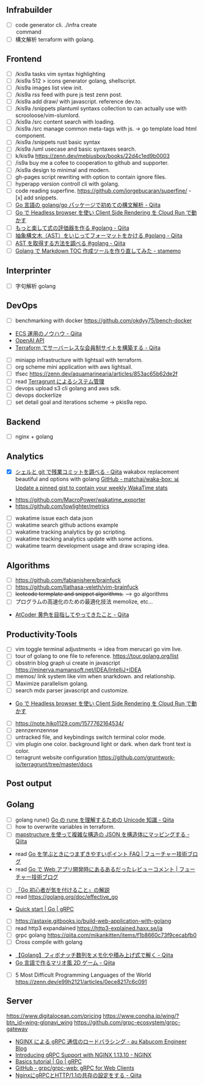 ## Infrabuilder

- [ ] code generator cli. ./infra create <option> command
- [ ] 構文解析 terraform with golang.

## Frontend

- [ ] /kis9a tasks vim syntax highlighting
- [ ] /kis9a 512 > icons generator golang, shellscript.
- [ ] /kis9a images list view init.
- [ ] /kis9a rss feed with pure js test zenn post.
- [ ] /kis9a add draw/ with javascript. reference dev.to.
- [ ] /kis9a /snippets plantuml syntaxs collection to can actually use with scrooloose/vim-slumlord.
- [ ] /kis9a /src content search with loading.
- [ ] /kis9a /src manage common meta-tags with js. -> go template load html component.
- [ ] /kis9a /snippets rust basic syntax
- [ ] /kis9a /uml usecase and basic syntaxes search.
- [ ] k/kis9a <https://zenn.dev/mebiusbox/books/22d4c1ed9b0003>
- [ ] /is9a buy me a cofee to cooperation to github and supporter.
- [ ] /kis9a design to minimal and modern.
- [ ] gh-pages script rewriting with option to contain ignore files.
- [ ] hyperapp version controll cli with golang.
- [ ] code reading superfine. <https://github.com/jorgebucaran/superfine/> - [x] add snippets.
- [ ] [Go 言語の golang/go パッケージで初めての構文解析 - Qiita](https://qiita.com/po3rin/items/a19d96d29284108ad442)
- [ ] [Go で Headless browser を使い Client Side Rendering を Cloud Run で動かす](https://zenn.dev/0gm/articles/go_headless-browser_cloud-run)
- [ ] [もっと楽して式の評価器を作る #golang - Qiita](https://qiita.com/tenntenn/items/590caa61b9701d2ada23)
- [ ] [抽象構文木（AST）をいじってフォーマットをかける #golang - Qiita](https://qiita.com/tenntenn/items/8953f2ae80c610b353c8)
- [ ] [AST を取得する方法を調べる #golang - Qiita](https://qiita.com/tenntenn/items/13340f2845316532b55a)
- [ ] [Golang で Markdown TOC 作成ツールを作り直してみた - stamemo](https://stakiran.hatenablog.com/entry/2019/06/19/072427)

## Interprinter

- [ ] 字句解析 golang
<!-- - [ ] -->

## DevOps

- [ ] benchmarking with docker <https://github.com/okdyy75/bench-docker>
- [ECS 運用のノウハウ - Qiita](https://qiita.com/naomichi-y/items/d933867127f27524686a)
- [OpenAI API](https://beta.openai.com/examples)
- [Terraform でサーバーレスな会員制サイトを構築する - Qiita](https://qiita.com/okubot55/items/fa0625bb98ffa771cdc4)
- [ ] miniapp infrastructure with lightsail with terraform.
- [ ] org scheme mini application with aws lightsail.
- [ ] tfsec <https://zenn.dev/aquamarinearia/articles/853ac65b62de2f>
- [ ] read [Terragrunt によるシステム管理](https://zenn.dev/aquamarinearia/articles/56202d4ae825dd)
- [ ] devops upload s3 cli golang and aws sdk.
- [ ] devops dockerlize
- [ ] set detail goal and iterations scheme -> pkis9a repo.

## Backend

- [ ] nginx + golang

## Analytics

- [x] [シェルと git で残業コミットを調べる - Qiita](https://qiita.com/310ma3/items/a44fee242c2076053834)
      wakabox replacement beautiful and options with golang
      [GitHub - matchai/waka-box: 📊 Update a pinned gist to contain your weekly WakaTime stats](https://github.com/matchai/waka-box)
- <https://github.com/MacroPower/wakatime_exporter>
- <https://github.com/lowlighter/metrics>
- [ ] wakatime issue each data json
- [ ] wakatime search github actions example
- [ ] wakatime tracking analytics by go scripting.
- [ ] wakatime tracking analytics update with some actions.
- [ ] wakatime tearm development usage and draw scraping idea.

## Algorithms

- [ ] <https://github.com/fabianishere/brainfuck>
- [ ] <https://github.com/llathasa-veleth/vim-brainfuck>
- [ ] ~~leetcode termplate and snippet algorithms.~~ --> go algorithms
- [ ] プログラムの高速化のための最適化技法 memolize, etc...
- [AtCoder 黄色を目指してやってきたこと - Qiita](https://qiita.com/hamamu/items/2e342d46d9f54732d42c)

## Productivity·Tools

- [ ] vim toggle terminal adjustments -> idea from merucari go vim live.
- [ ] tour of golang to one file to reference. <https://tour.golang.org/list>
- [ ] obsstrin blog graph ui create in javascript <https://minerva.mamansoft.net/IDEA/IntelliJ+IDEA>
- [ ] memos/ link system like vim when snarkdown. and relationship.
- [ ] Maximize parallelism golang.
- [ ] search mdx parser javascript and customize.
- [Go で Headless browser を使い Client Side Rendering を Cloud Run で動かす](https://zenn.dev/0gm/articles/go_headless-browser_cloud-run)
- [ ] <https://note.hiko1129.com/1577762164534/>
- [ ] zennzennzennse
- [ ] untracked file, and keybindings switch terminal color mode.
- [ ] vim plugin one color. background light or dark. when dark front text is color.
- [ ] terragrunt website configuration <https://github.com/gruntwork-io/terragrunt/tree/master/docs>

## Post output

## Golang

- [ ] golang rune() [Go の rune を理解するための Unicode 知識 - Qiita](https://qiita.com/seihmd/items/4a878e7fa340d7963fee)
- [ ] how to overwrite variables in terraform.
- [ ] [mapstructure を使って複雑な構造の JSON を構造体にマッピングする - Qiita](https://qiita.com/syumai/items/9e2441b0e8fda8281fdf)
- read [Go を学ぶときにつまずきやすいポイント FAQ | フューチャー技術ブログ](https://future-architect.github.io/articles/20190713/)
- read [Go で Web アプリ開発時にあるあるだったレビューコメント | フューチャー技術ブログ](https://future-architect.github.io/articles/20200709/)
- [ ] [「Go 初心者が気を付けること」の解説](https://zenn.dev/nobonobo/articles/e0af4e8afc6c38b42ae1)
- [ ] read <https://golang.org/doc/effective_go>
- [Quick start | Go | gRPC](https://grpc.io/docs/languages/go/quickstart/)
- [ ] <https://astaxie.gitbooks.io/build-web-application-with-golang>
- [ ] read http3 expandained <https://http3-explained.haxx.se/ja>
- [ ] grpc golang <https://qiita.com/mikankitten/items/f1b8660c73f9cecabfb0>
- [ ] Cross compile with golang
- [【Golang】フィボナッチ数列をメモ化や積み上げ式で解く - Qiita](https://qiita.com/ShrimpF/items/2f50a0b76d1cee29f0b3)
- [Go 言語で作るマリオ風 2D ゲーム - Qiita](https://qiita.com/KMim/items/aebb9d7a9116bf6294b3)
- [ ] 5 Most Difficult Programming Languages of the World <https://zenn.dev/e99h2121/articles/0ece8217c6c091>

## Server

<https://www.digitalocean.com/pricing>
<https://www.conoha.jp/wing/?btn_id=wing-glonavi_wing>
<https://github.com/grpc-ecosystem/grpc-gateway>

- [NGINX による gRPC 通信のロードバラシング - au Kabucom Engineer Blog](https://engineering.kabu.com/entry/2020/11/24/192823)
- [Introducing gRPC Support with NGINX 1.13.10 - NGINX](https://www.nginx.com/blog/nginx-1-13-10-grpc/)
- [Basics tutorial | Go | gRPC](https://grpc.io/docs/languages/go/basics/)
- [GitHub - grpc/grpc-web: gRPC for Web Clients](https://github.com/grpc/grpc-web)
- [NginxにgRPCとHTTP/1.1の共存の設定をする  - Qiita](https://qiita.com/mikankitten/items/f1b8660c73f9cecabfb0)
